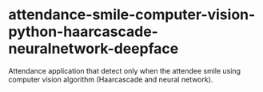 # attendance-smile-computer-vision-python-haarcascade-neuralnetwork-deepface
Attendance application that detect only when the attendee smile using computer vision algorithm (Haarcascade and neural network).
